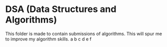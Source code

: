 # DSA (Data Structures and Algorithms)

This folder is made to contain submissions of algorithms.
This will spur me to improve my algorithm skills.
a b c d e f